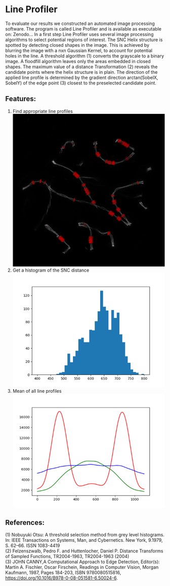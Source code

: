 # Line Profiler

To evaluate our results we constructed an automated image processing software. The program is called Line Profiler and is available as executable on:
Zenodo… 
In a first step Line Profiler uses several image processing algorithms to select potential regions of interest. The SNC Helix structure is spotted by detecting closed shapes in the image. This is achieved by blurring the image with a nxn Gaussian Kernel, to account for potential holes in the line. A threshold algorithm (1) converts the grayscale to a binary image. A floodfill algorithm leaves only the areas embedded in closed shapes. The maximum value of a distance Transformation (2) reveals the candidate points where the helix structure is in plain. The direction of the applied line profile is determined by the gradient direction arctan(SobelX, SobelY) of the edge point (3) closest to the preselected candidate point.

## Features:
1. Find appropriate line profiles <br />
![alt text](https://github.com/super-resolution/line_profiler/blob/master/images/MIP.png)
2. Get a histogram of the SNC distance <br />
![alt text](https://github.com/super-resolution/line_profiler/blob/master/images/Histogram.png)
3. Mean of all line profiles <br />
![alt text](https://github.com/super-resolution/line_profiler/blob/master/images/profiles.png)

## References:
(1) Nobuyuki Otsu: A threshold selection method from grey level histograms. In: IEEE Transactions on Systems, Man, and Cybernetics. New York, 9.1979, S. 62–66. ISSN 1083-4419 <br />
(2) Felzenszwalb, Pedro F. and Huttenlocher, Daniel P. Distance Transforms of Sampled Functions, TR2004-1963, TR2004-1963 (2004) <br />
(3) JOHN CANNY,A Computational Approach to Edge Detection, Editor(s): Martin A. Fischler, Oscar Firschein, Readings in Computer Vision, Morgan Kaufmann, 1987, Pages 184-203, ISBN 9780080515816, https://doi.org/10.1016/B978-0-08-051581-6.50024-6. <br />


